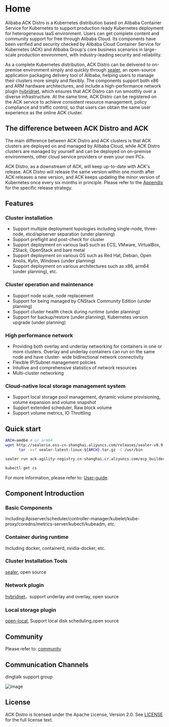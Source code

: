 # Home

Alibaba ACK Distro is a Kubernetes distribution based on Alibaba Container Service for Kubernetes to support production ready Kubernetes deployment for heterogeneous IaaS environment. Users can get complete content and community support for free through Alibaba Cloud. Its components have been verified and security checked by Alibaba Cloud Container Service for Kubernetes (ACK) and Alibaba Group's core business scenarios in large-scale production environment, with industry-leading security and reliability.

As a complete Kubernetes distribution, ACK Distro can be delivered to on-premise environment simply and quickly through [sealer](https://github.com/alibaba/sealer), an open-source application packaging delivery tool of Alibaba, helping users to manage their clusters more simply and flexibly. The components support both x86 and ARM hardware architectures, and include a high-performance network plugin [hybridnet](https://github.com/alibaba/hybridnet), which ensures that ACK Distro can run smoothly over a diverse infrastructure. At the same time, ACK Distro can be registered on the ACK service to achieve consistent resource management, policy compliance and traffic control, so that users can obtain the same user experience as the online ACK cluster.

## The difference between ACK Distro and ACK

The main difference between ACK Distro and ACK clusters is that ACK clusters are deployed on and managed by Alibaba Cloud, while ACK Distro clusters are managed by yourself and can be deployed on on-premise environments, other cloud service providers or even your own PCs.

ACK Distro, as a downstream of ACK, will keep up-to-date with ACK's release. ACK Distro will release the same version within one month after ACK releases a new version, and ACK keeps updating the minor version of Kubernetes once every six months in principle. Please refer to the [Appendix](docs/FAQ.md) for the specific release strategy.

## Features

### Cluster installation

- Support multiple deployment topologies including single-node, three-node, etcd/apiserver separation (under planning)
- Support preflight and post-check for cluster
- Support deployment on various IaaS such as ECS, VMware, VirtualBox, ZStack, OpenStack and bare metal
- Support deployment on various OS such as Red Hat, Debian, Open Anolis, Kylin, Windows (under planning)
- Support deployment on various architectures such as x86, arm64 (under planning), etc.

### Cluster operation and maintenance

- Support node scale, node replacement
- Support for being managed by CNStack Community Edition (under planning)
- Support cluster health check during runtime  (under planning)
- Support for backup/restore (under planning), Kubernetes version upgrade (under planning)

### High performance network

- Providing both overlay and underlay networking for containers in one or more clusters. Overlay and underlay containers can run on the same node and have cluster-  wide bidirectional network connectivity
- Flexible IP/Subnet management policies
- Intuitive and comprehensive statistics of network resources
- Multi-cluster networking

### Cloud-native local storage management system

- Support local storage pool management, dynamic volume provisioning, volume expansion and volume snapshot
- Support extended scheduler, Raw block volume
- Support volume metrics, IO Throttling

## Quick start

```bash
ARCH=amd64 # or arm64
wget http://sealerio.oss-cn-shanghai.aliyuncs.com/releases/sealer-v0.9.3-linux-${ARCH}.tar.gz -O sealer-latest-linux-${ARCH}.tar.gz && \
      tar -xvf sealer-latest-linux-${ARCH}.tar.gz -C /usr/bin

sealer run ack-agility-registry.cn-shanghai.cr.aliyuncs.com/ecp_builder/ackdistro:v1-22-15-ack-10 -m ${master_ip1}[,${master_ip2},${master_ip3}] [ -n ${worker_ip1}...] -p password

kubectl get cs
```

For more information, please refer to: [User-guide](https://github.com/tamerga/ackdistro/tree/main/docs).

## Component Introduction

### Basic Components
Including:Apiserver/scheduler/controller-manager/kubelet/kube-proxy/coredns/metrics-server/kubectl/kubeadm, etc.

### Container during runtime
Including docker, containerd, nvidia-docker, etc.

### Cluster Installation Tools
[sealer](https://github.com/alibaba/sealer), open source

### Network plugin
[hybridnet](https://github.com/alibaba/hybridnet)，support underlay and overlay, open source

### Local storage plugin
[open-local](https://github.com/alibaba/open-local), Support local disk scheduling,open source

## Community
Please refer to: [community](docs/community.md)

## Communication Channels

dingtalk support group

![image](https://user-images.githubusercontent.com/8002217/219262137-9c809d26-fc37-4bef-b0ba-4c7fbe4bbdeb.png)

## License
ACK Distro is licensed under the Apache License, Version 2.0. See [LICENSE](LICENSE) for the full license text.
